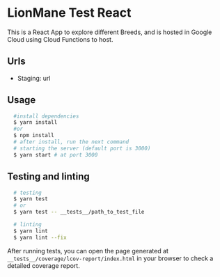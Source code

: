 # LionMane Test React

This is a React App to explore different Breeds, and is hosted in Google Cloud using Cloud Functions to host.

## Urls

- Staging: url

## Usage

```bash
  #install dependencies
  $ yarn install
  #or
  $ npm install
  # after install, run the next command
  # starting the server (default port is 3000)
  $ yarn start # at port 3000
```

## Testing and linting

```bash
  # testing
  $ yarn test
  # or
  $ yarn test -- __tests__/path_to_test_file

  # linting
  $ yarn lint
  $ yarn lint --fix
```

After running tests, you can open the page generated at `__tests__/coverage/lcov-report/index.html` in your browser to check a detailed coverage report.

